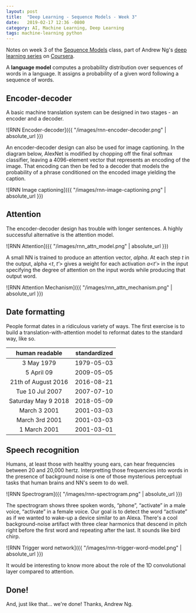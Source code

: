 ```yaml
---
layout: post
title:  "Deep Learning - Sequence Models - Week 3"
date:   2019-02-17 12:36 -0800
category: AI, Machine Learning, Deep Learning
tags: machine-learning python
---
```


Notes on week 3 of the [Sequence Models][3] class, part of Andrew Ng's [deep learning series][1] on [Coursera][2].

A **language model** computes a probability distribution over sequences of words in a language. It assigns a probability of a given word following a sequence of words.

## Encoder-decoder

A basic machine translation system can be designed in two stages - an encoder and a decoder.

![RNN Encoder-decoder]({{ "/images/rnn-encoder-decoder.png" | absolute_url }})

An encoder-decoder design can also be used for image captioning. In the diagram below, AlexNet is modified by chopping off the final softmax classifier, leaving a 4096-element vector that represents an encoding of the image. That encoding can then be fed to a decoder that models the probability of a phrase conditioned on the encoded image yielding the caption.

![RNN Image captioning]({{ "/images/rnn-image-captioning.png" | absolute_url }})

## Attention

The encoder-decoder design has trouble with longer sentences. A highly successful alternative is the attention model.

![RNN Attention]({{ "/images/rnn_attn_model.png" | absolute_url }})

A small NN is trained to produce an attention vector, _alpha_. At each step _t_ in the output, alpha &lt;_t_, _t‘_&gt; gives a weight for each activation _a_&lt;_t‘_&gt; in the input specifying the degree of attention on the input words while producing that output word.

![RNN Attention Mechanism]({{ "/images/rnn_attn_mechanism.png" | absolute_url }})


## Date formatting

People format dates in a ridiculous variety of ways. The first exercise is to build a translation-with-attention model to reformat dates to the standard way, like so.

| human readable      | standardized
|:-------------------:|-------------:
|          3 May 1979 | 1979-05-03
|          5 April 09 | 2009-05-05
| 21th of August 2016 | 2016-08-21
|     Tue 10 Jul 2007 | 2007-07-10
| Saturday May 9 2018 | 2018-05-09
|        March 3 2001 | 2001-03-03
|      March 3rd 2001 | 2001-03-03
|        1 March 2001 | 2001-03-01


## Speech recognition

Humans, at least those with healthy young ears, can hear frequencies between 20 and 20,000 hertz. Interpretting those frequencies into words in the presence of background noise is one of those mysterious perceptual tasks that human brains and NN's seem to do well.

![RNN Spectrogram]({{ "/images/rnn-spectrogram.png" | absolute_url }})

The spectrogram shows three spoken words, “phone”, “activate” in a male voice, “activate” in a female voice. Our goal is to detect the word “activate” as if we wanted to wake-up a device similar to an Alexa. There's a cool background-noise artifact with three clear harmonics that descend in pitch right before the first word and repeating after the last. It sounds like bird chirp.

![RNN Trigger word network]({{ "/images/rnn-trigger-word-model.png" | absolute_url }})

It would be interesting to know more about the role of the 1D convolutional layer compared to attention.


## Done!

And, just like that... we're done! Thanks, Andrew Ng.



[1]: https://www.deeplearning.ai/deep-learning-specialization/
[2]: https://www.coursera.org/specializations/deep-learning
[3]: https://www.coursera.org/learn/nlp-sequence-models


